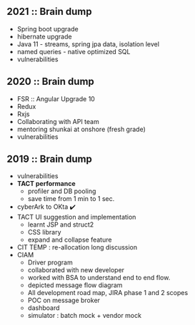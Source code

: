 ## 2021 :: Brain dump
- Spring boot upgrade
- hibernate upgrade
- Java 11 - streams, spring jpa data, isolation level
- named queries - native optimized SQL
- vulnerabilities

## 2020 :: Brain dump
- FSR :: Angular Upgrade 10
- Redux
- Rxjs
- Collaborating with API team
- mentoring shunkai at onshore (fresh grade)
- vulnerabilities

## 2019 :: Brain dump
- vulnerabilities
- **TACT performance**
   - profiler and DB pooling
   - save time from 1 min to 1 sec.
- cyberArk to OKta ✔️
- TACT UI suggestion and implementation
   - learnt JSP and struct2 
   - CSS library
   - expand and collapse feature
- CIT TEMP : re-allocation long discussion 
- CIAM
    - Driver program
    - collaborated with new developer
    - worked with BSA to understand end to end flow.
    - depicted message flow diagram
    - All development road map, JIRA phase 1 and 2 scopes
    - POC on message broker
    - dashboard
    - simulator : batch mock + vendor mock

